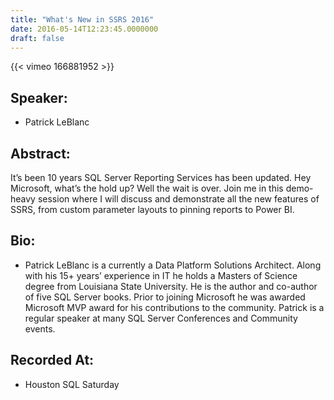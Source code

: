```yaml
---
title: "What's New in SSRS 2016"
date: 2016-05-14T12:23:45.0000000
draft: false
---
```


{{< vimeo 166881952 >}}

## Speaker:

 - Patrick LeBlanc

## Abstract:

<p>It’s been 10 years SQL Server Reporting Services has been updated.  Hey Microsoft, what’s the hold up?  Well the wait is over.  Join me in this demo-heavy session where I will discuss and demonstrate all the new features of SSRS, from custom parameter layouts to pinning reports to Power BI.</p>

## Bio:

 - <p>Patrick LeBlanc is a currently a Data Platform Solutions Architect. Along with his 15+ years’ experience in IT he holds a Masters of Science degree from Louisiana State University. He is the author and co-author of five SQL Server books. Prior to joining Microsoft he was awarded Microsoft MVP award for his contributions to the community.  Patrick is a regular speaker at many SQL Server Conferences and Community events.</p>

## Recorded At:

 - Houston SQL Saturday

